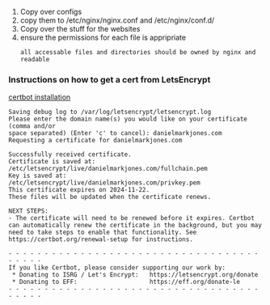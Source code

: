 1. Copy over configs
2. copy them to /etc/nginx/nginx.conf and /etc/nginx/conf.d/
3. Copy over the stuff for the websites
4. ensure the permissions for each file is appripriate
    ```
    all accessable files and directories should be owned by nginx and readable
    ```


### Instructions on how to get a cert from LetsEncrypt
[certbot installation](https://certbot.eff.org/instructions?ws=nginx&os=pip)
```
Saving debug log to /var/log/letsencrypt/letsencrypt.log
Please enter the domain name(s) you would like on your certificate (comma and/or
space separated) (Enter 'c' to cancel): danielmarkjones.com
Requesting a certificate for danielmarkjones.com

Successfully received certificate.
Certificate is saved at: /etc/letsencrypt/live/danielmarkjones.com/fullchain.pem
Key is saved at:         /etc/letsencrypt/live/danielmarkjones.com/privkey.pem
This certificate expires on 2024-11-22.
These files will be updated when the certificate renews.

NEXT STEPS:
- The certificate will need to be renewed before it expires. Certbot can automatically renew the certificate in the background, but you may need to take steps to enable that functionality. See https://certbot.org/renewal-setup for instructions.

- - - - - - - - - - - - - - - - - - - - - - - - - - - - - - - - - - - - - - - -
If you like Certbot, please consider supporting our work by:
 * Donating to ISRG / Let's Encrypt:   https://letsencrypt.org/donate
 * Donating to EFF:                    https://eff.org/donate-le
- - - - - - - - - - - - - - - - - - - - - - - - - - - - - - - - - - - - - - - -
```
